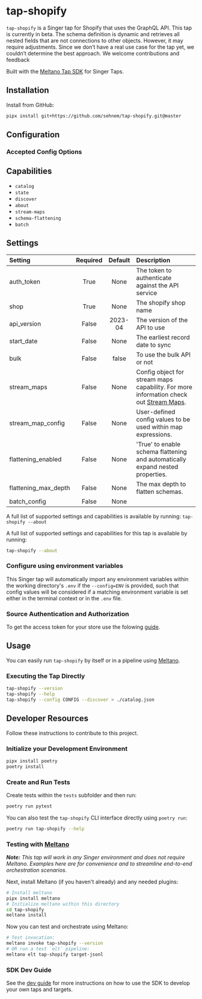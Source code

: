 # tap-shopify

`tap-shopify` is a Singer tap for Shopify that uses the GraphQL API. This tap is currently in beta. The schema 
definition is dynamic and retrieves all nested fields that are not connections to other objects. However, it 
may require adjustments. Since we don’t have a real use case for the tap yet, we couldn’t determine the best 
approach. We welcome contributions and feedback

Built with the [Meltano Tap SDK](https://sdk.meltano.com) for Singer Taps.


## Installation

Install from GitHub:

```bash
pipx install git+https://github.com/sehnem/tap-shopify.git@master
```


## Configuration

### Accepted Config Options

## Capabilities

* `catalog`
* `state`
* `discover`
* `about`
* `stream-maps`
* `schema-flattening`
* `batch`

## Settings

| Setting             | Required | Default | Description |
|:--------------------|:--------:|:-------:|:------------|
| auth_token          | True     | None    | The token to authenticate against the API service |
| shop                | True     | None    | The shopify shop name |
| api_version         | False    | 2023-04 | The version of the API to use |
| start_date          | False    | None    | The earliest record date to sync |
| bulk                | False    | false   | To use the bulk API or not |
| stream_maps         | False    | None    | Config object for stream maps capability. For more information check out [Stream Maps](https://sdk.meltano.com/en/latest/stream_maps.html). |
| stream_map_config   | False    | None    | User-defined config values to be used within map expressions. |
| flattening_enabled  | False    | None    | 'True' to enable schema flattening and automatically expand nested properties. |
| flattening_max_depth| False    | None    | The max depth to flatten schemas. |
| batch_config        | False    | None    |             |

A full list of supported settings and capabilities is available by running: `tap-shopify --about`

A full list of supported settings and capabilities for this
tap is available by running:

```bash
tap-shopify --about
```

### Configure using environment variables

This Singer tap will automatically import any environment variables within the working directory's
`.env` if the `--config=ENV` is provided, such that config values will be considered if a matching
environment variable is set either in the terminal context or in the `.env` file.

### Source Authentication and Authorization

To get the access token for your store use the folowing [guide](https://shopify.dev/docs/apps/auth/admin-app-access-tokens).

## Usage

You can easily run `tap-shopify` by itself or in a pipeline using [Meltano](https://meltano.com/).

### Executing the Tap Directly

```bash
tap-shopify --version
tap-shopify --help
tap-shopify --config CONFIG --discover > ./catalog.json
```

## Developer Resources

Follow these instructions to contribute to this project.

### Initialize your Development Environment

```bash
pipx install poetry
poetry install
```

### Create and Run Tests

Create tests within the `tests` subfolder and
  then run:

```bash
poetry run pytest
```

You can also test the `tap-shopify` CLI interface directly using `poetry run`:

```bash
poetry run tap-shopify --help
```

### Testing with [Meltano](https://www.meltano.com)

_**Note:** This tap will work in any Singer environment and does not require Meltano.
Examples here are for convenience and to streamline end-to-end orchestration scenarios._

Next, install Meltano (if you haven't already) and any needed plugins:

```bash
# Install meltano
pipx install meltano
# Initialize meltano within this directory
cd tap-shopify
meltano install
```

Now you can test and orchestrate using Meltano:

```bash
# Test invocation:
meltano invoke tap-shopify --version
# OR run a test `elt` pipeline:
meltano elt tap-shopify target-jsonl
```

### SDK Dev Guide

See the [dev guide](https://sdk.meltano.com/en/latest/dev_guide.html) for more instructions on how to use the SDK to
develop your own taps and targets.
